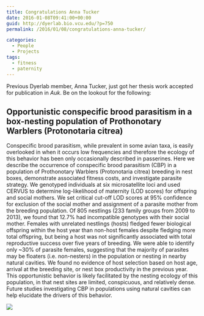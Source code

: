 ```yaml
---
title: Congratulations Anna Tucker
date: 2016-01-08T09:41:00+00:00
guid: http://dyerlab.bio.vcu.edu/?p=750
permalink: /2016/01/08/congratulations-anna-tucker/

categories:
  - People
  - Projects
tags:
  - fitness
  - paternity
---
```

Previous Dyerlab member, Anna Tucker, just got her thesis work accepted for publication in _Auk_. Be on the lookout for the following:

## Opportunistic conspecific brood parasitism in a box-nesting population of Prothonotary Warblers (Protonotaria citrea)

<!--more-->

Conspecific brood parasitism, while prevalent in some avian taxa, is easily overlooked in when it occurs low frequencies and therefore the ecology of this behavior has been only occasionally described in passerines. Here we describe the occurrence of conspecific brood parasitism (CBP) in a population of Prothonotary Warblers (Protonotaria citrea) breeding in nest boxes, demonstrate associated fitness costs, and investigate parasite strategy. We genotyped individuals at six microsatellite loci and used CERVUS to determine log-likelihood of maternity (LOD scores) for offspring and social mothers. We set critical cut-off LOD scores at 95% confidence for exclusion of the social mother and assignment of a parasite mother from the breeding population. Of 805 nestlings (233 family groups from 2009 to 2013), we found that 12.7% had incompatible genotypes with their social mother. Females with unrelated nestlings (hosts) fledged fewer biological offspring within the host year than non-host females despite fledging more total offspring, but being a host was not significantly associated with total reproductive success over five years of breeding. We were able to identify only ~30% of parasite females, suggesting that the majority of parasites may be floaters (i.e. non-nesters) in the population or nesting in nearby natural cavities. We found no evidence of host selection based on host age, arrival at the breeding site, or nest box productivity in the previous year. This opportunistic behavior is likely facilitated by the nesting ecology of this population, in that nest sites are limited, conspicuous, and relatively dense. Future studies investigating CBP in populations using natural cavities can help elucidate the drivers of this behavior.

<a href="http://localhost/wordpress/wp-content/uploads/2016/01/1452262898_full.jpeg" target="_blank" rel="noopener noreferrer"><img src="http://localhost/wordpress/wp-content/uploads/2016/01/1452262898_thumb.jpeg" align="middle" class="aligncenter" /></a>